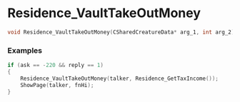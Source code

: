 # Residence_VaultTakeOutMoney
```cpp - C++
void Residence_VaultTakeOutMoney(CSharedCreatureData* arg_1, int arg_2);
```

### Examples
```cpp - C++
if (ask == -220 && reply == 1)
{
	Residence_VaultTakeOutMoney(talker, Residence_GetTaxIncome());
	ShowPage(talker, fnHi);
}
```
